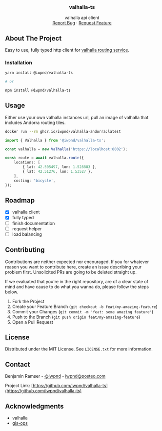 <br />
<div align="center">
  <h3 align="center">valhalla-ts</h3>

  <p align="center">
    valhalla api client
    <br />
    <a href="https://github.com/ipwnd/valhalla-ts/issues">Report Bug</a>
    ·
    <a href="https://github.com/iwpnd/valhalla-ts/issues">Request Feature</a>
  </p>
</div>

## About The Project

Easy to use, fully typed http client for [valhalla routing service](https://github.com/valhalla/valhalla).

### Installation

```sh
yarn install @iwpnd/valhalla-ts

# or

npm install @iwpnd/valhalla-ts
```

## Usage

Either use your own valhalla instances url, pull
an image of valhalla that includes Andorra routing tiles.

```bash
docker run --rm ghcr.io/iwpnd/valhalla-andorra:latest
```

```typescript
import { Valhalla } from '@iwpnd/valhalla-ts';

const valhalla = new Valhalla('https://localhost:8002');

const route = await valhalla.route({
    locations: [
        { lat: 42.505497, lon: 1.528883 },
        { lat: 42.51276, lon: 1.53527 },
    ],
    costing: 'bicycle',
});
```

## Roadmap

-   [x] valhalla client
-   [x] fully typed
-   [ ] finish documentation
-   [ ] request helper
-   [ ] load balancing

## Contributing

Contributions are neither expected nor encouraged. If you for whatever
reason you want to contribute here, create an issue describing your problem first.
Unsolicited PRs are going to be deleted straight up.

If we evaluated that you're in the right repository,
are of a clear state of mind and have cause to do what you wanna do, please
follow the steps below.

1. Fork the Project
2. Create your Feature Branch (`git checkout -b feat/my-amazing-feature`)
3. Commit your Changes (`git commit -m 'feat: some amazing feature'`)
4. Push to the Branch (`git push origin feat/my-amazing-feature`)
5. Open a Pull Request

## License

Distributed under the MIT License. See `LICENSE.txt` for more information.

## Contact

Benjamin Ramser - [@iwpnd](https://twitter.com/iwpnd) - iwpnd@posteo.com

Project Link: [https://github.com/iwpnd/valhalla-ts](https://github.com/iwpnd/valhalla-ts)

## Acknowledgments

-   [valhalla](https://github.com/valhalla/valhalla)
-   [gis-ops](https://github.com/gis-ops/valhalla)
